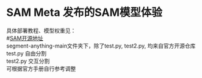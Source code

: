 # SAM  Meta 发布的SAM模型体验  
具体部署教程、模型权重见：  
#[SAM开源地址](https://github.com/facebookresearch/segment-anything)   
segment-anything-main文件夹下，除了test.py, test2.py, 均来自官方开源仓库  
test.py 自由分割   
test2.py 交互分割  
可根据官方手册自行参考调整  
